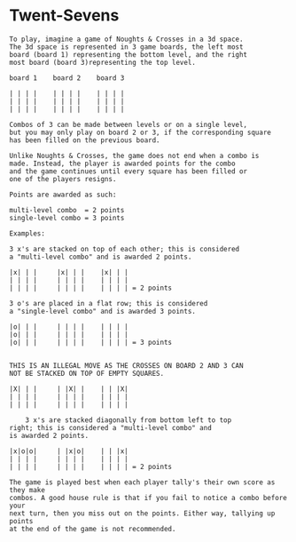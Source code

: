 # Twent-Sevens        


	To play, imagine a game of Noughts & Crosses in a 3d space.
	The 3d space is represented in 3 game boards, the left most
	board (board 1) representing the bottom level, and the right
	most board (board 3)representing the top level.
	
	board 1    board 2    board 3
	
	| | | |    | | | |    | | | |
	| | | |    | | | |    | | | |
	| | | |    | | | |    | | | |
	
	Combos of 3 can be made between levels or on a single level,
	but you may only play on board 2 or 3, if the corresponding square
	has been filled on the previous board.
	
	Unlike Noughts & Crosses, the game does not end when a combo is
	made. Instead, the player is awarded points for the combo
	and the game continues until every square has been filled or
	one of the players resigns.
	
	Points are awarded as such: 
	
	multi-level combo  = 2 points
	single-level combo = 3 points
	
	Examples:
	
	3 x's are stacked on top of each other; this is considered 
	a "multi-level combo" and is awarded 2 points. 
    	
	|x| | |     |x| | |    |x| | |
	| | | |     | | | |    | | | |
	| | | |     | | | |    | | | | = 2 points
	
	3 o's are placed in a flat row; this is considered
	a "single-level combo" and is awarded 3 points.

	|o| | |     | | | |    | | | |
	|o| | |     | | | |    | | | |
	|o| | |     | | | |    | | | | = 3 points
	
	
	THIS IS AN ILLEGAL MOVE AS THE CROSSES ON BOARD 2 AND 3 CAN
	NOT BE STACKED ON TOP OF EMPTY SQUARES.
	
	|X| | |     | |X| |    | | |X|
	| | | |     | | | |    | | | |
	| | | |     | | | |    | | | |
	
		3 x's are stacked diagonally from bottom left to top
	right; this is considered a "multi-level combo" and 
	is awarded 2 points. 

	|x|o|o|     | |x|o|    | | |x|
	| | | |     | | | |    | | | |
	| | | |     | | | |    | | | | = 2 points
	
	The game is played best when each player tally's their own score as they make
	combos. A good house rule is that if you fail to notice a combo before your
	next turn, then you miss out on the points. Either way, tallying up points
	at the end of the game is not recommended.

